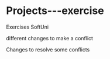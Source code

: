 # Projects---exercise
Exercises SoftUni

different changes to make a conflict

Changes to resolve some conflicts

